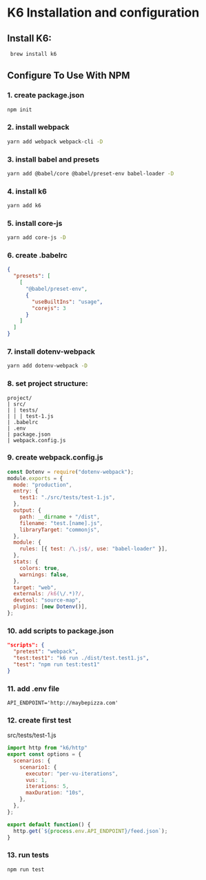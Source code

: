 # K6 Installation and configuration

## Install K6:

```bash
 brew install k6
```

## Configure To Use With NPM

### 1. create package.json

```bash
npm init
```

### 2. install webpack

```bash
yarn add webpack webpack-cli -D
```

### 3. install babel and presets

```bash
yarn add @babel/core @babel/preset-env babel-loader -D
```

### 4. install k6

```bash
yarn add k6
```

### 5. install core-js

```bash
yarn add core-js -D
```

### 6. create .babelrc

```json
{
  "presets": [
    [
      "@babel/preset-env",
      {
        "useBuiltIns": "usage",
        "corejs": 3
      }
    ]
  ]
}
```

### 7. install dotenv-webpack

```bash
yarn add dotenv-webpack -D
```

### 8. set project structure:

```
project/
| src/
| | tests/
| | | test-1.js
| .babelrc
| .env
| package.json
| webpack.config.js
```

### 9. create webpack.config.js

```javascript
const Dotenv = require("dotenv-webpack");
module.exports = {
  mode: "production",
  entry: {
    test1: "./src/tests/test-1.js",
  },
  output: {
    path: __dirname + "/dist",
    filename: "test.[name].js",
    libraryTarget: "commonjs",
  },
  module: {
    rules: [{ test: /\.js$/, use: "babel-loader" }],
  },
  stats: {
    colors: true,
    warnings: false,
  },
  target: "web",
  externals: /k6(\/.*)?/,
  devtool: "source-map",
  plugins: [new Dotenv()],
};
```

### 10. add scripts to package.json

```json
"scripts": {
  "pretest": "webpack",
  "test:test1": "k6 run ./dist/test.test1.js",
  "test": "npm run test:test1"
}
```

### 11. add .env file

```
API_ENDPOINT='http://maybepizza.com'
```

### 12. create first test

src/tests/test-1.js
```javascript
import http from "k6/http"
export const options = {
  scenarios: {
    scenario1: {
      executor: "per-vu-iterations",
      vus: 1,
      iterations: 5,
      maxDuration: "10s",
    },
  },
};

export default function() {
  http.get(`${process.env.API_ENDPOINT}/feed.json`);
}
```

### 13. run tests
```bash
npm run test
```
